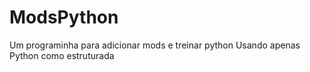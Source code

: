 # ModsPython
Um programinha para adicionar mods e treinar python
Usando apenas Python como estruturada
